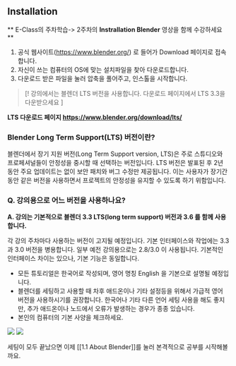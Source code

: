 ## Installation   

** E-Class의 주차학습-> 2주차의  **Instrallation Blender**  영상을 함께 수강하세요 ** 

1. 공식 웹사이트(https://www.blender.org/) 로 들어가 Download 페이지로 접속합니다. 
2. 자신이 쓰는 컴퓨터의 OS에 맞는 설치파일을 찾아 다운로드합니다. 
3. 다운로드 받은 파일을 눌러 압축을 풀어주고, 인스톨을 시작합니다. 

>[!  강의에서는 블렌더 LTS 버전을 사용합니다. 다운로드 페이지에서 LTS 3.3을 다운받으세요 ] 

**LTS 다운로드 페이지 https://www.blender.org/download/lts/** 

### Blender Long Term Support(LTS) 버전이란? 

블렌더에서 장기 지원 버전(Long Term Support version, LTS)은 주로 스튜디오와 프로페셔널들이 안정성을 중시할 때 선택하는 버전입니다. LTS 버전은 발표된 후 2년 동안 주요 업데이트는 없이 보안 패치와 버그 수정만 제공됩니다. 이는 사용자가 장기간 동안 같은 버전을 사용하면서 프로젝트의 안정성을 유지할 수 있도록 하기 위함입니다. 

### Q. 강의용으로 어느 버전을 사용하나요? 

**A.  강의는 기본적으로 블렌더 3.3 LTS(long term support) 버전과 3.6 를 함께 사용합니다.**

각 강의 주차마다 사용하는 버전이 고지될 예정입니다. 기본 인터페이스와 작업에는 3.3과 3.0 버전을 병용합니다. 일부 예전 강의용으로는 2.8/3.0 이 사용됩니다. 기본적인 인터페이스 차이는 있으나, 기본 기능은 동일합니다. 

-  모든 튜토리얼은 한국어로 작성되며, 영어 명칭 English 을 기본으로 설명될 예정입니다.   
- 블렌더를 세팅하고 사용할 때 차후 애드온이나 기타 설정등을 위해서 가급적 영어 버전을 사용하시기를 권장합니다. 한국어나 기타 다른 언어 세팅 사용을 해도 좋지만, 추가 애드온이나 노드에서 오류가 발생하는 경우가 종종 있습니다. 
- 본인의 컴퓨터의 기본 사양을 체크하세요.  



<image src="https://github.com/onmind/ob/blob/main/Image/20220122231404.png?raw=true" with="400" hight="200">

<image src="https://github.com/onmind/ob/blob/main/Image/20220122232304.png?raw=true" with="400" hight="200">
 


세팅이 모두 끝났으면 이제  [[1.1 About Blender]]를 눌러 본격적으로 공부를 시작해볼까요. 